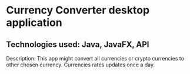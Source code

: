 # Currency Converter desktop application
## Technologies used: Java, JavaFX, API
Description: This app might convert all currencies or crypto currencies to other chosen currency. Currencies rates updates once a day.
